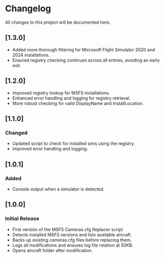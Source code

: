 # Changelog
All changes to this project will be documented here.

## [1.3.0]
- Added more thorough filtering for Microsoft Flight Simulator 2020 and 2024 installations.
- Ensured registry checking continues across all entries, avoiding an early exit.

## [1.2.0]
- Improved registry lookup for MSFS installations.
- Enhanced error handling and logging for registry retrieval.
- More robust checking for valid DisplayName and InstallLocation.

## [1.1.0]
### Changed
- Updated script to check for installed sims using the registry.
- Improved error handling and logging.

## [1.0.1]
### Added
- Console output when a simulator is detected.

## [1.0.0]
### Initial Release
- First version of the MSFS Cameras.cfg Replacer script
- Detects installed MSFS versions and lists available aircraft.
- Backs up existing cameras.cfg files before replacing them.
- Logs all modifications and ensures log file rotation at 50KB.
- Opens aircraft folder after modification.